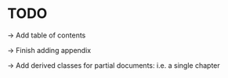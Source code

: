 # TODO
-> Add table of contents

-> Finish adding appendix

-> Add derived classes for partial documents: i.e. a single chapter
